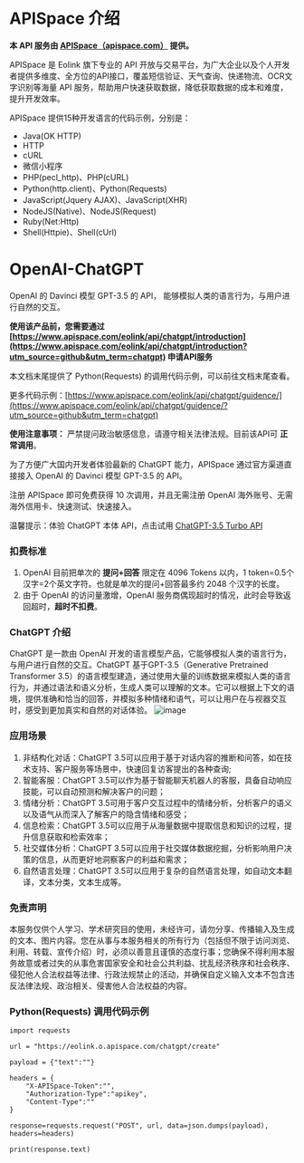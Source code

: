 # APISpace 介绍
**本 API 服务由 [APISpace（apispace.com）](https://www.apispace.com/?utm_source=github&utm_term=chatgpt) 提供。**

APISpace 是 Eolink 旗下专业的 API 开放与交易平台，为广大企业以及个人开发者提供多维度、全方位的API接口，覆盖短信验证、天气查询、快递物流、OCR文字识别等海量 API 服务，帮助用户快速获取数据，降低获取数据的成本和难度，提升开发效率。

APISpace 提供15种开发语言的代码示例，分别是：
- Java(OK HTTP)
- HTTP
- cURL
- 微信小程序
- PHP(pecl_http)、PHP(cURL)
- Python(http.client)、Python(Requests)
- JavaScript(Jquery AJAX)、JavaScript(XHR)
- NodeJS(Native)、NodeJS(Request)
- Ruby(Net:Http)
- Shell(Httpie)、Shell(cUrl)

# OpenAI-ChatGPT
OpenAI 的 Davinci 模型 GPT-3.5 的 API， 能够模拟人类的语言行为，与用户进行自然的交互。

**使用该产品前，您需要通过 [https://www.apispace.com/eolink/api/chatgpt/introduction](https://www.apispace.com/eolink/api/chatgpt/introduction?utm_source=github&utm_term=chatgpt) 申请API服务**

本文档末尾提供了 Python(Requests) 的调用代码示例，可以前往文档末尾查看。

更多代码示例：[https://www.apispace.com/eolink/api/chatgpt/guidence/](https://www.apispace.com/eolink/api/chatgpt/guidence/?utm_source=github&utm_term=chatgpt)

**使用注意事项：** 严禁提问政治敏感信息，请遵守相关法律法规。目前该API可 **正常调用**。

为了方便广大国内开发者体验最新的 ChatGPT 能力，APISpace 通过官方渠道直接接入 OpenAI 的 Davinci 模型 GPT-3.5 的 API。

注册 APISpace 即可免费获得 10 次调用，并且无需注册 OpenAI 海外账号、无需海外信用卡、快速测试、快速接入。

温馨提示：体验 ChatGPT 本体 API，点击试用 [ChatGPT-3.5 Turbo API](https://www.apispace.com/eolink/api/chatgpt-turbo/introduction?utm_source=github&utm_term=chatgptturbo)

### 扣费标准

1.  OpenAI 目前把单次的 **提问+回答** 限定在 4096 Tokens 以内，1 token=0.5个汉字=2个英文字符。也就是单次的提问+回答最多约 2048 个汉字的长度。
1.  由于 OpenAI 的访问量激增，OpenAI 服务商偶现超时的情况，此时会导致返回超时，**超时不扣费**。

### ChatGPT 介绍

ChatGPT 是一款由 OpenAl 开发的语言模型产品，它能够模拟人类的语言行为，与用户进行自然的交互。ChatGPT 基于GPT-3.5（Generative Pretrained Transformer 3.5）的语言模型建造，通过使用大量的训练数据来模拟人类的语言行为，并通过语法和语义分析，生成人类可以理解的文本。它可以根据上下文的语境，提供准确和恰当的回答，并模拟多种情绪和语气，可以让用户在与视器交互时，感受到更加真实和自然的对话体验。
![image](https://user-images.githubusercontent.com/36323798/223967231-35ceb770-3811-48f9-b59d-7ac07ff4ae22.png)


### 应用场景

1.  非结构化对话：ChatGPT 3.5可以应用于基于对话内容的推断和问答，如在技术支持、客户服务等场景中，快速回复访客提出的各种查询;
1.  智能客服：ChatGPT 3.5可以作为基于智能聊天机器人的客服，具备自动响应技能，可以自动预测和解决客户的问题；
1.  情绪分析：ChatGPT 3.5可用于客户交互过程中的情绪分析，分析客户的语义以及语气从而深入了解客户的隐含情绪和感受；
1.  信息检索：ChatGPT 3.5可以应用于从海量数据中提取信息和知识的过程，提升信息获取和检索效率；
1.  社交媒体分析：ChatGPT 3.5可以应用于社交媒体数据挖掘，分析影响用户决策的信息，从而更好地洞察客户的利益和需求；
1.  自然语言处理：ChatGPT 3.5可以应用于复杂的自然语言处理，如自动文本翻译，文本分类，文本生成等。


### 免责声明

本服务仅供个人学习、学术研究目的使用，未经许可，请勿分享、传播输入及生成的文本、图片内容。您在从事与本服务相关的所有行为（包括但不限于访问浏览、利用、转载、宣传介绍）时，必须以善意且谨慎的态度行事；您确保不得利用本服务故意或者过失的从事危害国家安全和社会公共利益、扰乱经济秩序和社会秩序、侵犯他人合法权益等法律、行政法规禁止的活动，并确保自定义输入文本不包含违反法律法规、政治相关、侵害他人合法权益的内容。

### Python(Requests) 调用代码示例

```
import requests

url = "https://eolink.o.apispace.com/chatgpt/create"

payload = {"text":""}

headers = {
    "X-APISpace-Token":"",
    "Authorization-Type":"apikey",
    "Content-Type":""
}

response=requests.request("POST", url, data=json.dumps(payload), headers=headers)

print(response.text)

```
